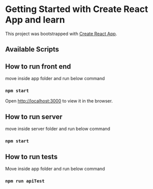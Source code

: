 # Getting Started with Create React App and learn

This project was bootstrapped with [Create React App](https://github.com/facebook/create-react-app).

## Available Scripts

## How to run front end 

move inside app folder and run below command 
### `npm start`

Open [http://localhost:3000](http://localhost:3000) to view it in the browser.


## How to run server  
move inside server folder and run below command 

### `npm start`

## How to run tests

Move inside app folder and run below command

### `npm run apiTest`